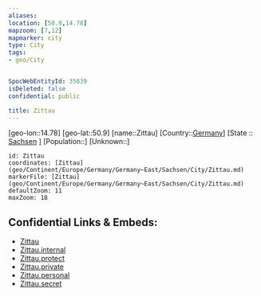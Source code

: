 ```yaml
---
aliases: 
location: [50.9,14.78]
mapzoom: [7,12] 
mapmarker: city 
type: City
tags:
- geo/City


SpocWebEntityId: 35839
isDeleted: false
confidential: public

title: Zittau
---
```

[geo-lon::14.78]
[geo-lat::50.9]
[name::Zittau]
[Country::[Germany](geo/Continent/Europe/Germany.md)]
[State :: [Sachsen](geo/Continent/Europe/Germany/Germany~East/Sachsen.md) ]
[Population::]
[Unknown::]


```leaflet
id: Zittau
coordinates: [Zittau](geo/Continent/Europe/Germany/Germany~East/Sachsen/City/Zittau.md)
markerFile: [Zittau](geo/Continent/Europe/Germany/Germany~East/Sachsen/City/Zittau.md)
defaultZoom: 11 
maxZoom: 18
```


## Confidential Links & Embeds: 
- [Zittau](../../../../../../../../_public/geo/Continent/Europe/Germany/Germany~East/Sachsen/City/Zittau.md) 
- [Zittau.internal](../../../../../../../../_internal/geo/Continent/Europe/Germany/Germany~East/Sachsen/City/Zittau.internal.md) 
- [Zittau.protect](../../../../../../../../_protect/geo/Continent/Europe/Germany/Germany~East/Sachsen/City/Zittau.protect.md) 
- [Zittau.private](../../../../../../../../_private/geo/Continent/Europe/Germany/Germany~East/Sachsen/City/Zittau.private.md) 
- [Zittau.personal](../../../../../../../../_personal/geo/Continent/Europe/Germany/Germany~East/Sachsen/City/Zittau.personal.md) 
- [Zittau.secret](../../../../../../../../_secret/geo/Continent/Europe/Germany/Germany~East/Sachsen/City/Zittau.secret.md) 
